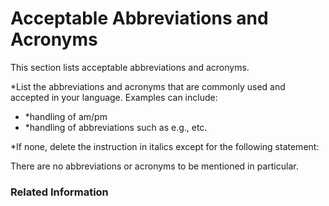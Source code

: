 # Acceptable Abbreviations and Acronyms

This section lists acceptable abbreviations and acronyms.

*List the abbreviations and acronyms that are commonly used and accepted in your language. Examples can include: 
* *handling of am/pm 
* *handling of abbreviations such as e.g., etc. 

*If none, delete the instruction in italics except for the following statement:

There are no abbreviations or acronyms to be mentioned in particular.

### Related Information
